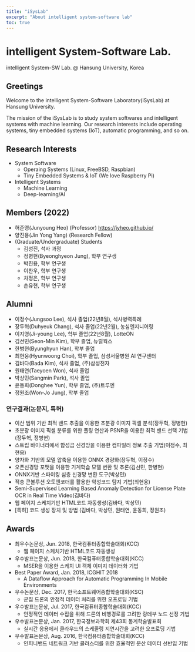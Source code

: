 ```yaml
---
title: "iSysLab"
excerpt: "About intelligent system-software lab"
toc: true
---
```


# intelligent System-Software Lab.
intelligent System-SW Lab. @ Hansung University, Korea

## Greetings
Welcome to the intelligent System-Software Laboratory(iSysLab) at Hansung University.

The mission of the iSysLab is to study system softwares and intelligent systems with machine learning.
Our research interests include operating systems, tiny embedded systems (IoT), automatic programming, and so on.

## Research Interests
  - System Software
    + Operaing Systems (Linux, FreeBSD, Raspbian)
    + Tiny Embedded Systems & IoT (We love Raspberry Pi)
  - Intelligent Systems
    + Machine Learning
    + Deep-learning/AI


## Members (2022)
- 허준영(Junyoung Heo) (Professor) <https://jyheo.github.io/>
- 양진용(Jin Yong Yang) (Research Fellow)
- (Graduate/Undergraduate) Students
  + 김성진, 석사 과정
  + 정병현(Byeonghyeon Jung), 학부 연구생
  + 박진용, 학부 연구생
  + 이찬우, 학부 연구생
  + 차정은, 학부 연구생
  + 손유현, 학부 연구생


## Alumni
- 이정수(Jungsoo Lee), 석사 졸업(22년8월), 석사병력특례
- 장두혁(Duhyeuk Chang), 석사 졸업(22년2월), 농심엔지니어링
- 이지영(Ji-young Lee), 학부 졸업(22년8월), LotteON
- 김선민(Seon-Min Kim), 학부 졸업, 뉴럴웍스
- 한병현(Byunghyun Han), 학부 졸업
- 최현웅(Hyunwoong Choi), 학부 졸업, 삼성서울병원 AI 연구센터 
- 김바다(Bada Kim), 석사 졸업, (주)삼성전자
- 원태연(Taeyoen Won), 석사 졸업
- 박상민(Sangmin Park), 석사 졸업
- 윤동희(Donghee Yun), 학부 졸업, (주)트루엔
- 정원조(Won-Jo Jung), 학부 졸업

### 연구결과(논문지, 특허)
- 이산 범위 기반 최적 밴드 추출을 이용한 초분광 이미지 픽셀 분석(장두혁, 정병현)
- 초분광 이미지 픽셀 분류를 위한 풀링 연산과 PSNR을 이용한 최적 밴드 선택 기법(장두혁, 정병현)
- 스트립 바이너리에서 합성곱 신경망을 이용한 컴파일러 정보 추출 기법(이정수, 최현웅)
- 양자화 기반의 모델 압축을 이용한 ONNX 경량화(장두혁, 이정수)
- 오픈신경망 포맷을 이용한 기계학습 모델 변환 및 추론(김선민, 한병현)
- ONNX기반 스파이킹 심층 신경망 변환 도구(박상민)
- 적층 콘볼루션 오토엔코더를 활용한 악성코드 탐지 기법(최현웅)
- Semi-Supervised Learning Based Anomaly Detection for License Plate OCR in Real Time Video(김바다)
- 웹 페이지 스케치기반 HTML코드 자동생성(김바다, 박상민)
- [특허] 코드 생성 장치 및 방법 (김바다, 박상민, 원태연, 윤동희, 정원조) 


## Awards
- 최우수논문상, Jun. 2018, 한국컴퓨터종합학술대회(KCC)
  + 웹 페이지 스케치기반 HTML코드 자동생성
- 우수발표논문상, Jun. 2018, 한국컴퓨터종합학술대회(KCC)
  + MSER을 이용한 스케치 UI 객체 이미지 데이터화 기법
- Best Paper Award, Jan. 2018, ICGHIT 2018
  + A Dataflow Approach for Automatic Programming In Mobile Environments
- 우수논문상, Dec. 2017, 한국소프트웨어종합학술대회(KSC)
  + 군집 드론의 안정적 데이터 처리를 위한 오프로딩 기법
- 우수발표논문상, Jul. 2017, 한국컴퓨터종합학술대회(KCC)
  + 안정적인 데이터 수집을 위해 드론의 비행경로를 고려한 랑데부 노드 선정 기법
- 우수발표논문상, Jan. 2017, 한국정보과학회 제43회 동계학술발표회
  + 실시간 응용에서 클라우드의 스케줄링 지연시간을 고려한 오프로딩 기법
- 우수발표논문상, Aug. 2016, 한국컴퓨터종합학술대회(KCC)
  + 인피니밴드 네트워크 기반 클러스터를 위한 효율적인 분산 데이터 선반입 기법

